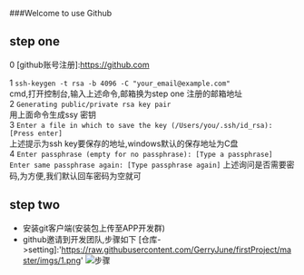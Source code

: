 ###Welcome to use Github
## step one
0  [github账号注册]:https://github.com

1 `ssh-keygen -t rsa -b 4096 -C "your_email@example.com"`  
  cmd,打开控制台,输入上述命令,邮箱换为step one 注册的邮箱地址<br/>
2 `Generating public/private rsa key pair`  
  用上面命令生成ssy 密钥  
3 `Enter a file in which to save the key (/Users/you/.ssh/id_rsa): [Press enter]`  
  上述提示为ssh key要保存的地址,windows默认的保存地址为C盘<br/>
4 `Enter passphrase (empty for no passphrase): [Type a passphrase]
   Enter same passphrase again: [Type passphrase again]`
 上述询问是否需要密码,为方便,我们默认回车密码为空就可


## step two

* 安装git客户端(安装包上传至APP开发群)
* github邀请到开发团队,步骤如下
[仓库->setting]:'https://raw.githubusercontent.com/GerryJune/firstProject/master/imgs/1.png'
![步骤]("https://raw.githubusercontent.com/GerryJune/firstProject/master/imgs/1.png")

